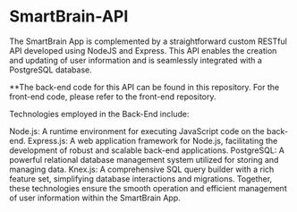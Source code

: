 # SmartBrain-API
The SmartBrain App is complemented by a straightforward custom RESTful API developed using NodeJS and Express. This API enables the creation and updating of user information and is seamlessly integrated with a PostgreSQL database.

**The back-end code for this API can be found in this repository. For the front-end code, please refer to the front-end repository.

Technologies employed in the Back-End include:

Node.js: A runtime environment for executing JavaScript code on the back-end.
Express.js: A web application framework for Node.js, facilitating the development of robust and scalable back-end applications.
PostgreSQL: A powerful relational database management system utilized for storing and managing data.
Knex.js: A comprehensive SQL query builder with a rich feature set, simplifying database interactions and migrations.
Together, these technologies ensure the smooth operation and efficient management of user information within the SmartBrain App.
